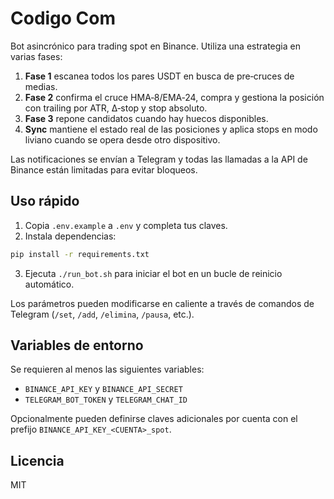 # Codigo Com

Bot asincrónico para trading spot en Binance.  Utiliza una estrategia en varias fases:

1. **Fase 1** escanea todos los pares USDT en busca de pre‑cruces de medias.
2. **Fase 2** confirma el cruce HMA‑8/EMA‑24, compra y gestiona la posición con
   trailing por ATR, Δ‑stop y stop absoluto.
3. **Fase 3** repone candidatos cuando hay huecos disponibles.
4. **Sync** mantiene el estado real de las posiciones y aplica stops en modo
   liviano cuando se opera desde otro dispositivo.

Las notificaciones se envían a Telegram y todas las llamadas a la API de Binance
están limitadas para evitar bloqueos.

## Uso rápido

1. Copia `.env.example` a `.env` y completa tus claves.
2. Instala dependencias:

```bash
pip install -r requirements.txt
```

3. Ejecuta `./run_bot.sh` para iniciar el bot en un bucle de reinicio
automático.

Los parámetros pueden modificarse en caliente a través de comandos de Telegram
(`/set`, `/add`, `/elimina`, `/pausa`, etc.).

## Variables de entorno

Se requieren al menos las siguientes variables:

- `BINANCE_API_KEY` y `BINANCE_API_SECRET`
- `TELEGRAM_BOT_TOKEN` y `TELEGRAM_CHAT_ID`

Opcionalmente pueden definirse claves adicionales por cuenta con el
prefijo `BINANCE_API_KEY_<CUENTA>_spot`.

## Licencia

MIT
